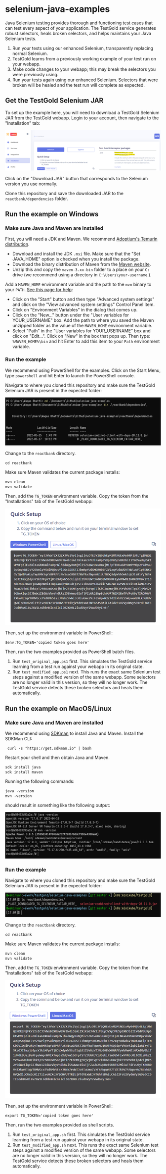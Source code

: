 # selenium-java-examples

Java Selenium testing provides thorough and functioning test cases that can test every aspect of your application.
The TestGold service generates robust selectors, heals broken selectors, and helps maintains your Java Selenium tests.

1. Run your tests using our enhanced Selenium, transparently replacing normal Selenium.
2. TestGold learns from a previously working example of your test run on your webapp.
2. Make code changes to your webapp; this may break the selectors you were previously using.
3. Run your tests again using our enhanced Selenium. Selectors that were broken will be healed and
   the test run will complete as expected.

## Get the TestGold Selenium JAR

To set up the example here, you will need to download a TestGold Selenium JAR from the TestGold webapp.
Login to your account, then navigate to the "Installation" tab:

![Installation tab](./images/installation-tab.png)

Click on the "Download JAR" button that corresponds to the Selenium version you use normally.

Clone this repository and save the downloaded JAR to the `reactbank/dependencies` folder.

## Run the example on Windows

### Make sure Java and Maven are installed

First, you will need a JDK and Maven. We recommend [Adoptium's Temurin distribution](https://adoptium.net/).

- Download and install the JDK `.msi` file. Make sure that the "Set JAVA_HOME" option is checked when you install the package.
- Download the binary distribution of Maven from the [Maven website](https://dlcdn.apache.org/maven/maven-3/3.8.4/binaries/apache-maven-3.8.4-bin.zip).
- Unzip this and copy the `maven-3.xx-bin` folder to a place on your `C:` drive (we recommend using a directory in `C:\Users\your-username`.).

Add a `MAVEN_HOME` environment variable and the path to the `mvn` binary to your `PATH`. [See this page for help](https://mkyong.com/maven/how-to-install-maven-in-windows/):

- Click on the "Start" button and then type "Advanced system settings" and click on the "View advanced system settings" Control Panel item.
- Click on "Environment Variables" in the dialog that comes up.
- Click on the "New..." button under the "User variables for YOUR_USERNAME" box. Add the path to where you saved the Maven unzipped folder as the value of the `MAVEN_HOME` environment variable.
- Select "Path" in the "User variables for YOUR_USERNAME" box and click on "Edit...". Click on "New" in the box that pops up. Then type: `%MAVEN_HOME%\bin` and hit Enter to add this item to your `Path` environment variable.

### Run the example

We recommend using PowerShell for the examples. Click on the Start Menu, type `powershell` and hit Enter to launch the PowerShell console.

Navigate to where you cloned this repository and make sure the TestGold Selenium JAR is present in the expected folder:

![Repo folder](./images/windows-powershell.png)

Change to the `reactbank` directory.

```
cd reactbank
```

Make sure Maven validates the current package installs:

```
mvn clean
mvn validate
```

Then, add the `TG_TOKEN` environment variable. Copy the token from the "Installations" tab of the TestGold webapp:

![Installation token](./images/installation-token.png)

Then, set up the environment variable in PowerShell:

```
$env:TG_TOKEN='copied token goes here'
```

Then, run the two examples provided as PowerShell batch files.

1. Run `test_original_app.ps1` first. This simulates the TestGold service learning from a test run against your webapp in its original state.
2. Run `test_modified_app.ps1` next. This runs the exact same Selenium test steps against a modified version of the same webapp. Some selectors are no longer valid in this version, so they will no longer work. The TestGold service detects these broken selectors and heals them automatically.

## Run the example on MacOS/Linux

### Make sure Java and Maven are installed

We recommend using [SDKman](https://sdkman.io/) to install Java and Maven. Install the SDKMan CLI:

```
 curl -s "https://get.sdkman.io" | bash
```

Restart your shell and then obtain Java and Maven.

```
sdk install java
sdk install maven
```

Running the following commands:

```
java -version
mvn -version
```

should result in something like the following output:

![Unix Java install](./images/unix-java-maven-check.png)

### Run the example

Navigate to where you cloned this repository and make sure the TestGold Selenium JAR is present in the expected folder:

![Unix reactbank example](./images/unix-depcheck.png)

Change to the `reactbank` directory.

```
cd reactbank
```

Make sure Maven validates the current package installs:

```
mvn clean
mvn validate
```

Then, add the `TG_TOKEN` environment variable. Copy the token from the "Installations" tab of the TestGold webapp:

![Installation token](./images/installation-token-unix.png)

Then, set up the environment variable in PowerShell:

```
export TG_TOKEN='copied token goes here'
```

Then, run the two examples provided as shell scripts.

1. Run `test_original_app.sh` first. This simulates the TestGold service learning from a test run against your webapp in its original state.
2. Run `test_modified_app.sh` next. This runs the exact same Selenium test steps against a modified version of the same webapp. Some selectors are no longer valid in this version, so they will no longer work. The TestGold service detects these broken selectors and heals them automatically.

